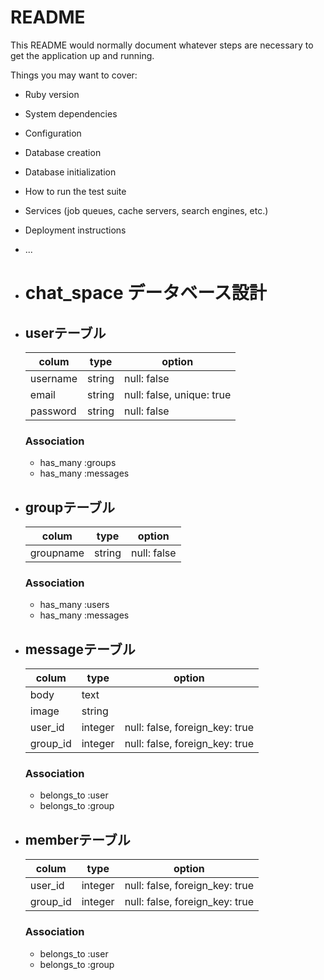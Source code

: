 # README

This README would normally document whatever steps are necessary to get the
application up and running.

Things you may want to cover:

* Ruby version

* System dependencies

* Configuration

* Database creation

* Database initialization

* How to run the test suite

* Services (job queues, cache servers, search engines, etc.)

* Deployment instructions

* ...

* # chat_space データベース設計
* ## userテーブル
  |colum|type|option|
  |----|----|----|
  |username|string|null: false|
  |email|string|null: false, unique: true|
  |password|string|null: false|
  
    ### Association
   - has_many :groups
   - has_many :messages

* ## groupテーブル
  |colum|type|option|
  |----|----|----|
  |groupname|string|null: false|
  
   ### Association
   - has_many :users
   - has_many :messages


* ## messageテーブル
  |colum|type|option|
  |----|----|----|
  |body|text||  
  |image|string||
  |user_id|integer|null: false, foreign_key: true|
  |group_id|integer|null: false, foreign_key: true|
  
  ### Association
   - belongs_to :user
   - belongs_to :group



* ## memberテーブル
  |colum|type|option|
  |----|----|----|
  |user_id|integer|null: false, foreign_key: true|
  |group_id|integer|null: false, foreign_key: true|

  ### Association
  - belongs_to :user
  - belongs_to :group
